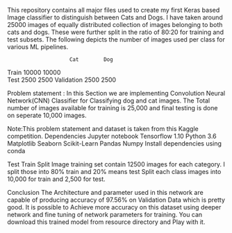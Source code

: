 This repository contains all major files used to create my first Keras based Image classifier to distinguish between Cats and Dogs.
I have taken around 25000 images of equally distributed collection of images belonging to both cats and dogs. These were further split in
the ratio of 80:20 for training and test subsets. The following depicts the number of images used per class for various ML pipelines.

                        Cat        Dog

Train                 10000       10000    
Test                   2500        2500
Validation             2500        2500

Problem statement :
In this Section we are implementing Convolution Neural Network(CNN) Classifier for Classifying dog and cat images. The Total number of images available for training is 25,000 and final testing is done on seperate 10,000 images.

Note:This problem statement and dataset is taken from this Kaggle competition.
Dependencies
Jupyter notebook
Tensorflow 1.10
Python 3.6
Matplotlib
Seaborn
Scikit-Learn
Pandas
Numpy
Install dependencies using conda

Test Train Split
Image training set contain 12500 images for each category. I split those into 80% train and 20% means test Split each class images into 10,000 for train and 2,500 for test.




Conclusion
The Architecture and parameter used in this network are capable of producing accuracy of 97.56% on Validation Data which is pretty good. It is possible to Achieve more accuracy on this dataset using deeper network and fine tuning of network parameters for training. You can download this trained model from resource directory and Play with it.

